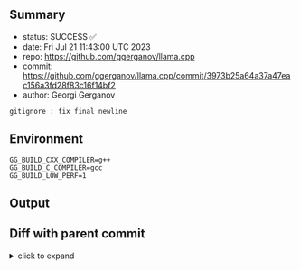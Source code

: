 ## Summary

- status: SUCCESS ✅
- date:   Fri Jul 21 11:43:00 UTC 2023
- repo:   https://github.com/ggerganov/llama.cpp
- commit: https://github.com/ggerganov/llama.cpp/commit/3973b25a64a37a47eac156a3fd28f83c16f14bf2
- author: Georgi Gerganov
```
gitignore : fix final newline
```

## Environment

```
GG_BUILD_CXX_COMPILER=g++
GG_BUILD_C_COMPILER=gcc
GG_BUILD_LOW_PERF=1
```

## Output

## Diff with parent commit

<details><summary>click to expand</summary>

```diff
--- /home/ggml/results/llama.cpp/ab/0e26bdfb7b3adb1e3145c61a0fa92d1abd21d0/ggml-0-x86-cpu-low-perf/stdall	2023-07-21 10:58:44.004541873 +0000
+++ /home/ggml/results/llama.cpp/39/73b25a64a37a47eac156a3fd28f83c16f14bf2/ggml-0-x86-cpu-low-perf/stdall	2023-07-21 11:43:00.105061891 +0000
@@ -1,6 +1,6 @@
 mkdir: cannot create directory ‘/mnt/llama.cpp’: Permission denied
-rm: cannot remove '/home/ggml/results/llama.cpp/ab/0e26bdfb7b3adb1e3145c61a0fa92d1abd21d0/ggml-0-x86-cpu-low-perf/*.log': No such file or directory
-rm: cannot remove '/home/ggml/results/llama.cpp/ab/0e26bdfb7b3adb1e3145c61a0fa92d1abd21d0/ggml-0-x86-cpu-low-perf/*.exit': No such file or directory
-rm: cannot remove '/home/ggml/results/llama.cpp/ab/0e26bdfb7b3adb1e3145c61a0fa92d1abd21d0/ggml-0-x86-cpu-low-perf/*.md': No such file or directory
-0.00user 0.00system 0:00.00elapsed 85%CPU (0avgtext+0avgdata 3756maxresident)k
-0inputs+8outputs (0major+1548minor)pagefaults 0swaps
+rm: cannot remove '/home/ggml/results/llama.cpp/39/73b25a64a37a47eac156a3fd28f83c16f14bf2/ggml-0-x86-cpu-low-perf/*.log': No such file or directory
+rm: cannot remove '/home/ggml/results/llama.cpp/39/73b25a64a37a47eac156a3fd28f83c16f14bf2/ggml-0-x86-cpu-low-perf/*.exit': No such file or directory
+rm: cannot remove '/home/ggml/results/llama.cpp/39/73b25a64a37a47eac156a3fd28f83c16f14bf2/ggml-0-x86-cpu-low-perf/*.md': No such file or directory
+0.00user 0.00system 0:00.00elapsed 85%CPU (0avgtext+0avgdata 3640maxresident)k
+0inputs+8outputs (0major+1545minor)pagefaults 0swaps
```
</details>

